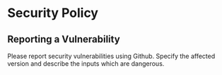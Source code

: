# Security Policy

## Reporting a Vulnerability

Please report security vulnerabilities using Github. Specify the affected version and describe the inputs which are dangerous.